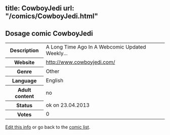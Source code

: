 title: CowboyJedi
url: "/comics/CowboyJedi.html"
---
Dosage comic CowboyJedi
-----------------------------------------

<table class="comicinfo">
<tr>
<th>Description</th><td>A Long Time Ago In A Webcomic Updated Weekly...</td>
</tr>
<tr>
<th>Website</th><td><a href="http://www.cowboyjedi.com/">http://www.cowboyjedi.com/</a></td>
</tr>
<tr>
<th>Genre</th><td>Other</td>
</tr>
<tr>
<th>Language</th><td>English</td>
</tr>
<tr>
<th>Adult content</th><td>no</td>
</tr>
<tr>
<th>Status</th><td>ok on 23.04.2013</td>
</tr>
<tr>
<th>Votes</th><td>0</div></td>
</tr>
</table>

[Edit this info](/comics/CowboyJedi_edit.html) or go back to the [comic list](../comic-index.html).
